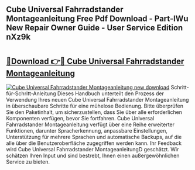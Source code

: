 ## Cube Universal Fahrradstander Montageanleitung Free Pdf Download - Part-lWu New Repair Owner Guide - User Service Edition nXz9k

# <h2><a href="http://df7ee64.blite.top/?on=Cube+Universal+Fahrradstander+Montageanleitung">🔗Download 👉🔴 Cube Universal Fahrradstander Montageanleitung</a></h2>

[![Cube Universal Fahrradstander Montageanleitung new download](https://i.imgur.com/lujVjoI.png)](http://df7ee64.blite.top/?on=Cube+Universal+Fahrradstander+Montageanleitung)
Schritt-für-Schritt-Anleitung Dieses Handbuch unterteilt den Prozess der Verwendung Ihres neuen Cube Universal Fahrradstander Montageanleitung in überschaubare Schritte für eine mühelose Bedienung. Bitte überprüfen Sie den Paketinhalt, um sicherzustellen, dass Sie über alle erforderlichen Komponenten verfügen, bevor Sie fortfahren. Cube Universal Fahrradstander Montageanleitung verfügt über eine Reihe erweiterter Funktionen, darunter Spracherkennung, anpassbare Einstellungen, Unterstützung für mehrere Sprachen und automatische Backups, auf die alle über die Benutzeroberfläche zugegriffen werden kann. Ihr Feedback wird Cube Universal Fahrradstander MontageanleitungD geschätzt. Wir schätzen Ihren Input und sind bestrebt, Ihnen einen außergewöhnlichen Service zu bieten.
